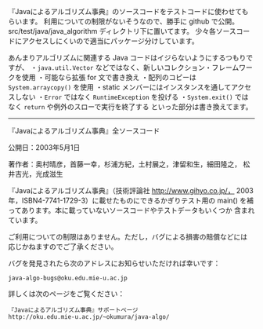『Javaによるアルゴリズム事典』のソースコードをテストコードに使わせてもらいます。
利用についての制限がないそうなので、勝手に github で公開。
src/test/java/java_algorithm ディレクトリ下に置いてます。
少々各ソースコードにアクセスしにくいので適当にパッケージ分けしています。

あんまりアルゴリズムに関連する Java コードはイジらないようにするつもりですが、
・`java.util.Vector` などではなく、新しいコレクション・フレームワークを使用
・可能なら拡張 for 文で書き換え
・配列のコピーは `System.arraycopy()` を使用
・static メンバーにはインスタンスを通してアクセスしない
・`Error` ではなく `RuntimeException` を投げる
・`System.exit()` ではなく `return` や例外のスローで実行を終了する
といった部分は書き換えてます。

*********************************************************************

『Javaによるアルゴリズム事典』全ソースコード

公開日：2003年5月1日

著作者：奥村晴彦，首藤一幸，杉浦方紀，土村展之，津留和生，細田隆之，
        松井吉光，光成滋生

『Javaによるアルゴリズム事典』（技術評論社 http://www.gihyo.co.jp/，
2003年，ISBN4-7741-1729-3）に載せたものにできるかぎりテスト用の main() 
を補ってあります。本に載っていないソースコードやテストデータもいくつか
含まれています。

ご利用についての制限はありません。ただし，バグによる損害の賠償などには
応じかねますのでご了承ください。

バグを発見されたら次のアドレスにお知らせいただければ幸いです：

    java-algo-bugs@oku.edu.mie-u.ac.jp

詳しくは次のページをご覧ください：

    『Javaによるアルゴリズム事典』サポートページ
    http://oku.edu.mie-u.ac.jp/~okumura/java-algo/

